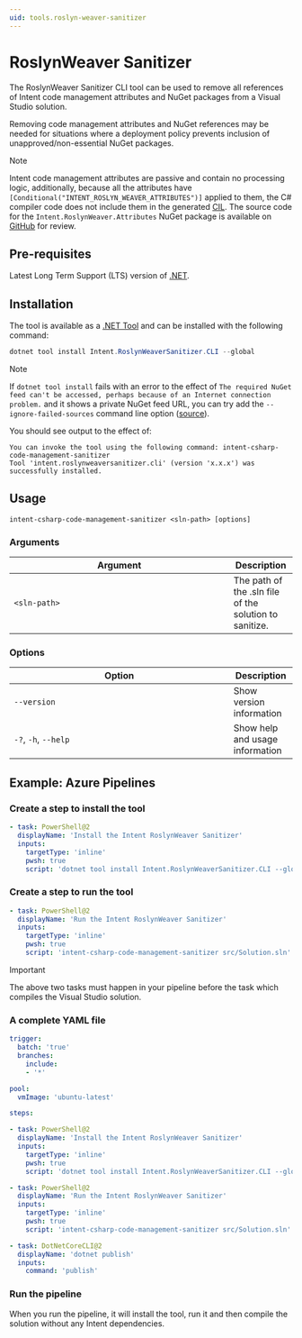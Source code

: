 ```yaml
---
uid: tools.roslyn-weaver-sanitizer
---
```

<!-- Workaround to align the column widths consistently -->
<style>
table th:first-of-type {
    width: 375px;
}
</style>

# RoslynWeaver Sanitizer

The RoslynWeaver Sanitizer CLI tool can be used to remove all references of Intent code management attributes and NuGet packages from a Visual Studio solution.

Removing code management attributes and NuGet references may be needed for situations where a deployment policy prevents inclusion of unapproved/non-essential NuGet packages.

> [!NOTE]
> Intent code management attributes are passive and contain no processing logic, additionally, because all the attributes have `[Conditional("INTENT_ROSLYN_WEAVER_ATTRIBUTES")]` applied to them, the C# compiler code does not include them in the generated [CIL](https://en.wikipedia.org/wiki/Common_Intermediate_Language). The source code for the `Intent.RoslynWeaver.Attributes` NuGet package is available on [GitHub](https://github.com/IntentArchitect/Intent.RoslynWeaver.Attributes) for review.

## Pre-requisites

Latest Long Term Support (LTS) version of [.NET](https://dotnet.microsoft.com/download).

## Installation

The tool is available as a [.NET Tool](https://docs.microsoft.com/dotnet/core/tools/global-tools) and can be installed with the following command:

```powershell
dotnet tool install Intent.RoslynWeaverSanitizer.CLI --global
```

> [!NOTE]
> If `dotnet tool install` fails with an error to the effect of `The required NuGet feed can't be accessed, perhaps because of an Internet connection problem.` and it shows a private NuGet feed URL, you can try add the `--ignore-failed-sources` command line option ([source](https://learn.microsoft.com/dotnet/core/tools/troubleshoot-usage-issues#nuget-feed-cant-be-accessed)).

You should see output to the effect of:

```text
You can invoke the tool using the following command: intent-csharp-code-management-sanitizer
Tool 'intent.roslynweaversanitizer.cli' (version 'x.x.x') was successfully installed.
```

## Usage

`intent-csharp-code-management-sanitizer <sln-path> [options]`

### Arguments

|Argument|Description|
|-|-|
|`<sln-path>`         |The path of the .sln file of the solution to sanitize.|

### Options

|Option|Description|
|-|-|
|`--version`          |Show version information|
|`-?`, `-h`, `--help` |Show help and usage information|

## Example: Azure Pipelines

### Create a step to install the tool

```yml
- task: PowerShell@2
  displayName: 'Install the Intent RoslynWeaver Sanitizer'
  inputs:
    targetType: 'inline'
    pwsh: true
    script: 'dotnet tool install Intent.RoslynWeaverSanitizer.CLI --global'
```

### Create a step to run the tool

```yml
- task: PowerShell@2
  displayName: 'Run the Intent RoslynWeaver Sanitizer'
  inputs:
    targetType: 'inline'
    pwsh: true
    script: 'intent-csharp-code-management-sanitizer src/Solution.sln'
```

> [!IMPORTANT]
> The above two tasks must happen in your pipeline before the task which compiles the Visual Studio solution.

### A complete YAML file

```yml
trigger:
  batch: 'true'
  branches:
    include:
    - '*'

pool:
  vmImage: 'ubuntu-latest'

steps:

- task: PowerShell@2
  displayName: 'Install the Intent RoslynWeaver Sanitizer'
  inputs:
    targetType: 'inline'
    pwsh: true
    script: 'dotnet tool install Intent.RoslynWeaverSanitizer.CLI --global'

- task: PowerShell@2
  displayName: 'Run the Intent RoslynWeaver Sanitizer'
  inputs:
    targetType: 'inline'
    pwsh: true
    script: 'intent-csharp-code-management-sanitizer src/Solution.sln'

- task: DotNetCoreCLI@2
  displayName: 'dotnet publish'
  inputs:
    command: 'publish'
```

### Run the pipeline

When you run the pipeline, it will install the tool, run it and then compile the solution without any Intent dependencies.
